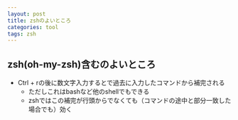 ```yaml
---
layout: post
title: zshのよいところ
categories: tool
tags: zsh
---
```


## zsh(oh-my-zsh)含むのよいところ

- Ctrl + rの後に数文字入力するとで過去に入力したコマンドから補完される
  - ただしこれはbashなど他のshellでもできる
  - zshではこの補完が行頭からでなくても（コマンドの途中と部分一致した場合でも）効く





















